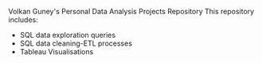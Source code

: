 Volkan Guney's Personal Data Analysis Projects Repository
This repository includes:
- SQL data exploration queries
- SQL data cleaning-ETL processes
- Tableau Visualisations

